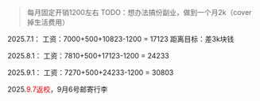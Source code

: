 > 每月固定开销1200左右
> TODO：想办法搞份副业，做到一个月2k（cover掉生活费用）

2025.7.1：
工资：7000+500+10823-1200 = 17123
距离目标：差3k块钱

2025.8.1：
工资：7810+500+17123-1200 = 24233

2025.9.1：
工资：7270+500+24233-1200 = 30803

2025.<font color="#ff0000">9.7返校</font>，9月6号邮寄行李

